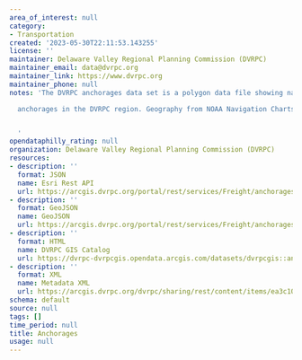 ```yaml
---
area_of_interest: null
category:
- Transportation
created: '2023-05-30T22:11:53.143255'
license: ''
maintainer: Delaware Valley Regional Planning Commission (DVRPC)
maintainer_email: data@dvrpc.org
maintainer_link: https://www.dvrpc.org
maintainer_phone: null
notes: 'The DVRPC anchorages data set is a polygon data file showing navigation

  anchorages in the DVRPC region. Geography from NOAA Navigation Charts.


  '
opendataphilly_rating: null
organization: Delaware Valley Regional Planning Commission (DVRPC)
resources:
- description: ''
  format: JSON
  name: Esri Rest API
  url: https://arcgis.dvrpc.org/portal/rest/services/Freight/anchorages/FeatureServer/0
- description: ''
  format: GeoJSON
  name: GeoJSON
  url: https://arcgis.dvrpc.org/portal/rest/services/Freight/anchorages/FeatureServer/0/query?where=1=1&outsr=4326&outfields=*&f=geojson
- description: ''
  format: HTML
  name: DVRPC GIS Catalog
  url: https://dvrpc-dvrpcgis.opendata.arcgis.com/datasets/dvrpcgis::anchorages
- description: ''
  format: XML
  name: Metadata XML
  url: https://arcgis.dvrpc.org/dvrpc/sharing/rest/content/items/ea3c103f4b0744f4bbca11e1af60ea87/info/metadata/metadata.xml?format=default
schema: default
source: null
tags: []
time_period: null
title: Anchorages
usage: null
---
```

